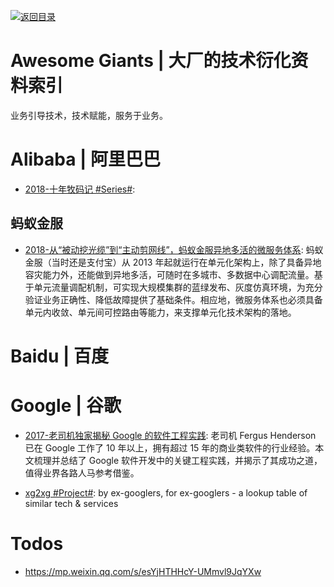 [![返回目录](https://user-images.githubusercontent.com/5803001/38079637-ff0abcf0-3371-11e8-9b76-ad651620afc7.jpg)](https://github.com/wx-chevalier/Awesome-Lists)

# Awesome Giants | 大厂的技术衍化资料索引

业务引导技术，技术赋能，服务于业务。

# Alibaba | 阿里巴巴

- [2018-十年牧码记 #Series#]():

## 蚂蚁金服

- [2018-从“被动挖光缆”到“主动剪网线”，蚂蚁金服异地多活的微服务体系](https://mp.weixin.qq.com/s/opfjmihtEWMT2zVC5lffCg): 蚂蚁金服（当时还是支付宝）从 2013 年起就运行在单元化架构上，除了具备异地容灾能力外，还能做到异地多活，可随时在多城市、多数据中心调配流量。基于单元流量调配机制，可实现大规模集群的蓝绿发布、灰度仿真环境，为充分验证业务正确性、降低故障提供了基础条件。相应地，微服务体系也必须具备单元内收敛、单元间可控路由等能力，来支撑单元化技术架构的落地。

# Baidu | 百度

# Google | 谷歌

- [2017-老司机独家揭秘 Google 的软件工程实践](https://parg.co/SBP): 老司机 Fergus Henderson 已在 Google 工作了 10 年以上，拥有超过 15 年的商业类软件的行业经验。本文梳理并总结了 Google 软件开发中的关键工程实践，并揭示了其成功之道，值得业界各路人马参考借鉴。

- [xg2xg #Project#](https://github.com/jhuangtw-dev/xg2xg): by ex-googlers, for ex-googlers - a lookup table of similar tech & services

# Todos

- https://mp.weixin.qq.com/s/esYjHTHHcY-UMmvl9JqYXw
